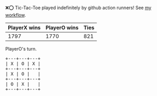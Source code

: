 :x::o: Tic-Tac-Toe played indefinitely by github action runners! See [my workflow](.github/workflows/play.yaml).

|PlayerX wins|PlayerO wins|Ties|
|-|-|-|
|1797|1770|821|

PlayerO's turn.

<pre>
+---+---+---+
| X | O | X |
+---+---+---+
| X | O |   |
+---+---+---+
| O | X |   |
+---+---+---+
</pre>